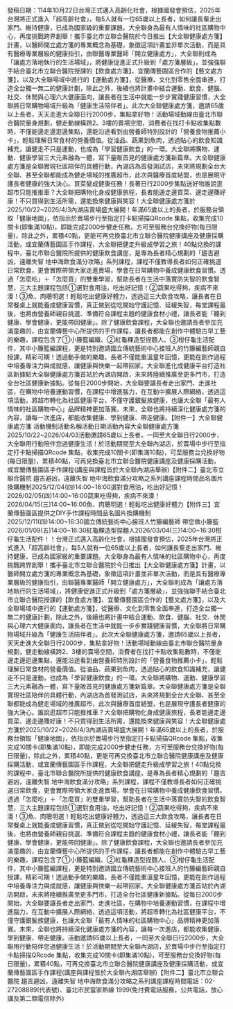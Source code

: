 發稿日期：114年10月22日台灣正式邁入高齡化社會，根據國發會預估，2025年台灣將正式進入「超高齡社會」，每5人就有一位65歲以上長者，如何讓長輩走出家門、維持健康，已成為國家級的重要課題。大全聯身為最有人情味的社區購物中心，再度挑戰跨界創舉！攜手臺北市立聯合醫院於今日推出【大全聯健康處方箋】計畫，以醫師開立處方箋的專業概念為基礎，象徵這項計畫並非單次活動，而是具有醫療專業層級的健康指引，由聯醫專業醫師「開立健康處方」，大全聯則成為「讓處方落地執行的生活場域」，將健康促進正式升級到「處方箋層級」，並強強聯手結合臺北市立聯合醫院授課的【飲食處方箋】、宜蘭傳藝園區合作的【藝文處方箋】，以及大全聯場域中進行的【運動處方箋】，從醫療、文化到零售全面串連，打造全台獨一無二的健康計劃，除此之外，後續也將計畫中結合運動、飲食、健腦、社交、休閒與心理六大健康面向，讓長者在生活中就能一步步實踐健康習慣，大全聯將日常購物場域升級為「健康生活陪伴者」。此次大全聯健康處方箋，邀請65歲以上長者，天天走進大全聯日行2000步，集點拿好物！活動場域動線由臺北市聯合醫院量身規劃，健走動線橫跨2、3樓的賣場空間，消費者在找打卡點收集點數時，不僅能邊走邊逛邊集點，還能沿途看到由營養師特別設計的「營養食物推薦小卡」，輕鬆理解日常食材的營養價值。從油品、蔬果到魚肉，透過貼心的飲食知識補充，讓健走不只是運動，也成為「學習健康飲食」的一環。大全聯將購物、運動、健康學習三大元素融為一體，寫下量販首見的健康處方箋新篇章。大全聯健康處方箋是全聯實現社區陪伴的具體行動，內湖店為首發測試店，未來將規劃全台大全聯、甚至全聯都能成為健走場域的推廣超市，此次與醫療首度結盟，也是展現守護長者健康的強大決心。買菜變成健康任務！長著日行2000步集點送好物誰說逛超市只能推推車？大全聯把購物化身成健康旅程，長者能邊走邊買菜、邊走邊賺好康！不只買得到生活所需，還能換來健康與笑容！大全聯健康處方箋於2025/10/22~2026/4/3內湖店賣場盛大展開！年滿65歲以上的長者，於服務台領取「健康地圖」，依指示於賣場步行至指定打卡點掃描QRcode 集點，收集完成10關卡(即集滿10點)，即能完成2000步健走任務，方可至服務台兌換好物(每日限量)，除此之外，累積40點，更能可再兌換臺北市立聯合醫院健康講座及健康採購活動，或宜蘭傳藝園區手作課程，大全聯把健走升級成學習之旅！40點兌換的課程中，臺北市聯合醫院所提供的健康飲食講座，是專為長者精心規劃的「趨吉避凶，遠離失智 地中海飲食滿分攻略」系列課程，課程不僅教導長者如何正確挑選日常飲食，更會實際帶領大家走進賣場，學會在日常購物中養成健康飲食習慣。透過「怎麼吃」＋「怎麼買」的雙重學習，幫助長者在生活中落實防失智的飲食智慧，三大主題課程包括①選對食用油，吃出好記憶！②蔬果吃得夠，疾病不來湊！③魚、肉聰明選！輕鬆吃出健康好體力，透過這三大飲食攻略，讓長者在日常餐桌上就能養成健康習慣，真正做到從吃開始守護記憶、延緩失智，每堂課程最後，也將由營養師親自挑選、準備符合課程主題的健康食材小禮，讓長者能「聽到健康、學會健康，更能帶回健康」。除了健康飲食課程，大全聯也邀請長者參加充滿童趣的，由宜蘭傳藝中心所提供的手作課程，讓長者都能在創作中體驗古早工藝的樂趣，課程包含了①小籐籃編織、②紅龜粿造型捏麵人、③柑仔龜生活配件，其中小籐籃編課程，更是特別邀請國立傳統藝術中心接班人的竹籐編藝師親自授課，精彩可期！透過動手做的樂趣，長者不僅能重溫童年回憶，更能在創作過程中培養專注力與成就感，讓健康與快樂一起帶回家。大全聯進化成健康平台打造社區新據點大全聯健康處方箋首站於內湖店開啟，未來將陸續推廣至更多門市，打造全台社區健康新據點。從每日2000步開始，大全聯要讓長者走出家門、走進社區，在購物中培養運動習慣，在課程中增進腦力，在互動中擴展人際網絡，透過這項活動，將超市轉化為社區健康平台，不僅守護銀髮族健康，也讓大全聯「最有人情味的社區購物中心」品牌精神更加落實。未來，全聯也將持續深化健康處方箋的內容，讓每一次進店，都能收集健康、學到健康、帶走健康。【附件一】大全聯健康處方箋 活動機制活動名稱活動日期活動內容大全聯健康處方箋2025/10/22~2026/04/03活動邀請65歲以上長者，一同至大全聯日行2000步，大全聯用行動陪伴您過健康生活！於活動期間至大全聯內湖店，於賣場中步行至指定打卡點掃描QRcode 集點，收集完成10關卡(即集滿10點)，可至服務台兌換好物(每日限量)，累積40點，可再兌換臺北市立聯合醫院健康講座及健康採購活動，或宜蘭傳藝園區手作課程(講座與課程皆於大全聯內湖店舉辦)【附件二】臺北市立聯合醫院 趨吉避凶，遠離失智 地中海飲食滿分攻略之系列講座課程時間品名圖片換購機制2025/12/04(四)14:00~16:00選對食用油，吃出好記憶！2026/02/05(四)14:00~16:00蔬果吃得夠，疾病不來湊！2026/04/15(三)14:00~16:00魚、肉聰明選！輕鬆吃出健康好體力【附件三】宜蘭傳藝園區提供之DIY手作課程時間品名圖片換購機制2025/12/11(四)14:00~16:30國立傳統藝術中心接班人竹籐編藝師 帶您做小籐籃2026/01/09(五)14:00~16:30紅龜粿造型捏麵人2026/03/04(三)14:00~16:30柑仔龜生活配件！！台灣正式邁入高齡化社會，根據國發會預估，2025年台灣將正式進入「超高齡社會」，每5人就有一位65歲以上長者，如何讓長輩走出家門、維持健康，已成為國家級的重要課題。大全聯身為最有人情味的社區購物中心，再度挑戰跨界創舉！攜手臺北市立聯合醫院於今日推出【大全聯健康處方箋】計畫，以醫師開立處方箋的專業概念為基礎，象徵這項計畫並非單次活動，而是具有醫療專業層級的健康指引，由聯醫專業醫師「開立健康處方」，大全聯則成為「讓處方落地執行的生活場域」，將健康促進正式升級到「處方箋層級」，並強強聯手結合臺北市立聯合醫院授課的【飲食處方箋】、宜蘭傳藝園區合作的【藝文處方箋】，以及大全聯場域中進行的【運動處方箋】，從醫療、文化到零售全面串連，打造全台獨一無二的健康計劃，除此之外，後續也將計畫中結合運動、飲食、健腦、社交、休閒與心理六大健康面向，讓長者在生活中就能一步步實踐健康習慣，大全聯將日常購物場域升級為「健康生活陪伴者」。此次大全聯健康處方箋，邀請65歲以上長者，天天走進大全聯日行2000步，集點拿好物！活動場域動線由臺北市聯合醫院量身規劃，健走動線橫跨2、3樓的賣場空間，消費者在找打卡點收集點數時，不僅能邊走邊逛邊集點，還能沿途看到由營養師特別設計的「營養食物推薦小卡」，輕鬆理解日常食材的營養價值。從油品、蔬果到魚肉，透過貼心的飲食知識補充，讓健走不只是運動，也成為「學習健康飲食」的一環。大全聯將購物、運動、健康學習三大元素融為一體，寫下量販首見的健康處方箋新篇章。大全聯健康處方箋是全聯實現社區陪伴的具體行動，內湖店為首發測試店，未來將規劃全台大全聯、甚至全聯都能成為健走場域的推廣超市，此次與醫療首度結盟，也是展現守護長者健康的強大決心。誰說逛超市只能推推車？大全聯把購物化身成健康旅程，長者能邊走邊買菜、邊走邊賺好康！不只買得到生活所需，還能換來健康與笑容！大全聯健康處方箋於2025/10/22~2026/4/3內湖店賣場盛大展開！年滿65歲以上的長者，於服務台領取「健康地圖」，依指示於賣場步行至指定打卡點掃描QRcode 集點，收集完成10關卡(即集滿10點)，即能完成2000步健走任務，方可至服務台兌換好物(每日限量)，除此之外，累積40點，更能可再兌換臺北市立聯合醫院健康講座及健康採購活動，或宜蘭傳藝園區手作課程，大全聯把健走升級成學習之旅！40點兌換的課程中，臺北市聯合醫院所提供的健康飲食講座，是專為長者精心規劃的「趨吉避凶，遠離失智 地中海飲食滿分攻略」系列課程，課程不僅教導長者如何正確挑選日常飲食，更會實際帶領大家走進賣場，學會在日常購物中養成健康飲食習慣。透過「怎麼吃」＋「怎麼買」的雙重學習，幫助長者在生活中落實防失智的飲食智慧，三大主題課程包括①選對食用油，吃出好記憶！②蔬果吃得夠，疾病不來湊！③魚、肉聰明選！輕鬆吃出健康好體力，透過這三大飲食攻略，讓長者在日常餐桌上就能養成健康習慣，真正做到從吃開始守護記憶、延緩失智，每堂課程最後，也將由營養師親自挑選、準備符合課程主題的健康食材小禮，讓長者能「聽到健康、學會健康，更能帶回健康」。除了健康飲食課程，大全聯也邀請長者參加充滿童趣的，由宜蘭傳藝中心所提供的手作課程，讓長者都能在創作中體驗古早工藝的樂趣，課程包含了①小籐籃編織、②紅龜粿造型捏麵人、③柑仔龜生活配件，其中小籐籃編課程，更是特別邀請國立傳統藝術中心接班人的竹籐編藝師親自授課，精彩可期！透過動手做的樂趣，長者不僅能重溫童年回憶，更能在創作過程中培養專注力與成就感，讓健康與快樂一起帶回家。大全聯健康處方箋首站於內湖店開啟，未來將陸續推廣至更多門市，打造全台社區健康新據點。從每日2000步開始，大全聯要讓長者走出家門、走進社區，在購物中培養運動習慣，在課程中增進腦力，在互動中擴展人際網絡，透過這項活動，將超市轉化為社區健康平台，不僅守護銀髮族健康，也讓大全聯「最有人情味的社區購物中心」品牌精神更加落實。未來，全聯也將持續深化健康處方箋的內容，讓每一次進店，都能收集健康、學到健康、帶走健康。活動邀請65歲以上長者，一同至大全聯日行2000步，大全聯用行動陪伴您過健康生活！於活動期間至大全聯內湖店，於賣場中步行至指定打卡點掃描QRcode 集點，收集完成10關卡(即集滿10點)，可至服務台兌換好物(每日限量)，累積40點，可再兌換臺北市立聯合醫院健康講座及健康採購活動，或宜蘭傳藝園區手作課程(講座與課程皆於大全聯內湖店舉辦)【附件二】臺北市立聯合醫院 趨吉避凶，遠離失智 地中海飲食滿分攻略之系列講座課程時間電話：02-27208889(代表號)、臺北市民當家熱線 1999(免付費電話服務，公共電話，放心講及第二類電信除外)